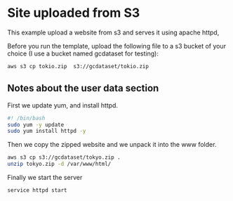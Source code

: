 # Site uploaded from S3 

This example upload a website from s3 and serves it using apache httpd, 

Before you run the template, upload the following file to a s3 bucket of
your choice (I use a bucket named gcdataset for testing):

```bash
aws s3 cp tokio.zip  s3://gcdataset/tokio.zip
```

## Notes about the user data section

First we update yum, and install httpd. 
```bash
#! /bin/bash
sudo yum -y update
sudo yum install httpd -y
```

Then we copy the zipped website and we unpack it into the www folder.
```bash
aws s3 cp s3://gcdataset/tokyo.zip .
unzip tokyo.zip -d /var/www/html/
```

Finally we start the server
```bash
service httpd start
```
